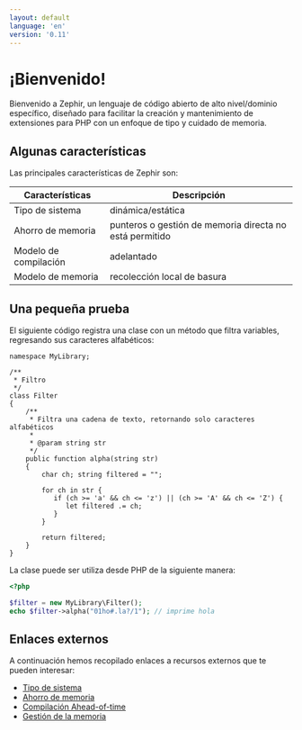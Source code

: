 ```yaml
---
layout: default
language: 'en'
version: '0.11'
---
```


# ¡Bienvenido!

Bienvenido a Zephir, un lenguaje de código abierto de alto nivel/dominio específico, diseñado para facilitar la creación y mantenimiento de extensiones para PHP con un enfoque de tipo y cuidado de memoria.

<a name='some-features'></a>

## Algunas características

Las principales características de Zephir son:

| Características       | Descripción                                             |
| --------------------- | ------------------------------------------------------- |
| Tipo de sistema       | dinámica/estática                                       |
| Ahorro de memoria     | punteros o gestión de memoria directa no está permitido |
| Modelo de compilación | adelantado                                              |
| Modelo de memoria     | recolección local de basura                             |

<a name='a-small-taste'></a>

## Una pequeña prueba

El siguiente código registra una clase con un método que filtra variables, regresando sus caracteres alfabéticos:

```zephir
namespace MyLibrary;

/**
 * Filtro
 */
class Filter
{
    /**
     * Filtra una cadena de texto, retornando solo caracteres alfabéticos
     *
     * @param string str
     */
    public function alpha(string str)
    {
        char ch; string filtered = "";

        for ch in str {
           if (ch >= 'a' && ch <= 'z') || (ch >= 'A' && ch <= 'Z') {
              let filtered .= ch;
           }
        }

        return filtered;
    }
}
```

La clase puede ser utiliza desde PHP de la siguiente manera:

```php
<?php

$filter = new MyLibrary\Filter();
echo $filter->alpha("01ho#.la?/1"); // imprime hola
```

<a name='external-links'></a>

## Enlaces externos

A continuación hemos recopilado enlaces a recursos externos que te pueden interesar:

- [Tipo de sistema](https://en.wikipedia.org/wiki/Type_system)
- [Ahorro de memoria](https://en.wikipedia.org/wiki/Memory_safety)
- [Compilación Ahead-of-time](https://en.wikipedia.org/wiki/Ahead-of-time_compilation)
- [Gestión de la memoria](https://en.wikipedia.org/wiki/Memory_management)
